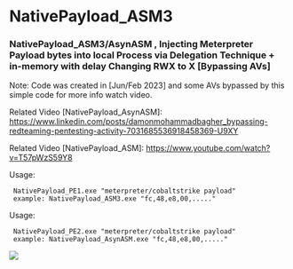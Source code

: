 # NativePayload_ASM3

### NativePayload_ASM3/AsynASM , Injecting Meterpreter Payload bytes into local Process via Delegation Technique + in-memory with delay Changing RWX to X [Bypassing AVs]

Note: Code was created in [Jun/Feb 2023] and some AVs bypassed by this simple code for more info watch video.

Related Video [NativePayload_AsynASM]: https://www.linkedin.com/posts/damonmohammadbagher_bypassing-redteaming-pentesting-activity-7031685536918458369-U9XY

Related Video [NativePayload_ASM]: https://www.youtube.com/watch?v=T57pWzS59Y8 

Usage: 
    
     NativePayload_PE1.exe "meterpreter/cobaltstrike payload"
     example: NativePayload_ASM3.exe "fc,48,e8,00,....."
     
Usage: 
    
     NativePayload_PE2.exe "meterpreter/cobaltstrike payload"
     example: NativePayload_AsynASM.exe "fc,48,e8,00,....."     

<p><a href="https://hits.seeyoufarm.com"><img src="https://hits.seeyoufarm.com/api/count/incr/badge.svg?url=https://github.com/DamonMohammadbagher/NativePayload_ASM3/"/></a></p>
